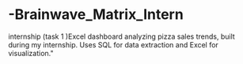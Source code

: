 # -Brainwave_Matrix_Intern
internship (task 1 )Excel dashboard analyzing pizza sales trends, built during my internship. Uses SQL for data extraction and Excel for visualization."
